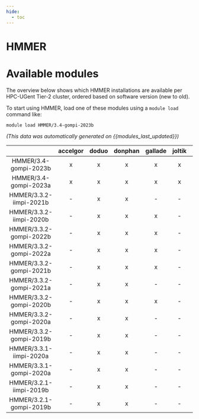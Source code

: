 ```yaml
---
hide:
  - toc
---
```


HMMER
=====

# Available modules


The overview below shows which HMMER installations are available per HPC-UGent Tier-2 cluster, ordered based on software version (new to old).

To start using HMMER, load one of these modules using a `module load` command like:

```shell
module load HMMER/3.4-gompi-2023b
```

*(This data was automatically generated on {{modules_last_updated}})*  

| |accelgor|doduo|donphan|gallade|joltik|shinx|
| :---: | :---: | :---: | :---: | :---: | :---: | :---: |
|HMMER/3.4-gompi-2023b|x|x|x|x|x|x|
|HMMER/3.4-gompi-2023a|x|x|x|x|x|x|
|HMMER/3.3.2-iimpi-2021b|-|x|x|-|-|-|
|HMMER/3.3.2-iimpi-2020b|-|x|x|x|-|-|
|HMMER/3.3.2-gompi-2022b|-|x|x|x|-|-|
|HMMER/3.3.2-gompi-2022a|-|x|x|x|-|x|
|HMMER/3.3.2-gompi-2021b|-|x|x|x|-|-|
|HMMER/3.3.2-gompi-2021a|-|x|x|-|-|-|
|HMMER/3.3.2-gompi-2020b|-|x|x|x|-|-|
|HMMER/3.3.2-gompi-2020a|-|x|x|-|-|-|
|HMMER/3.3.2-gompi-2019b|-|x|x|-|-|-|
|HMMER/3.3.1-iimpi-2020a|-|x|x|-|-|-|
|HMMER/3.3.1-gompi-2020a|-|x|x|-|-|-|
|HMMER/3.2.1-iimpi-2019b|-|x|x|-|-|-|
|HMMER/3.2.1-gompi-2019b|-|x|x|-|-|-|
